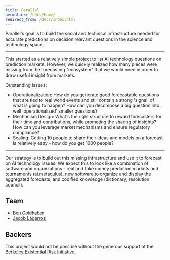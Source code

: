 ```yaml
---
title: Parallel
permalink: /docs/home/
redirect_from: /docs/index.html
---
```

Parallel's goal is to build the social and technical infrastructure needed for accurate predictions on decision relevant questions in the science and technology space.

----

This started as a relatively simple project to list AI technology questions on prediction markets. However, we quickly realized how many pieces were missing from the forecasting "ecosystem" that we would need in order to draw useful insight from  markets.

Outstanding Issues:

- Operationalization: How do you generate good forecastable questions that are tied to real world events and still contain a strong 'signal' of what is going to happen? How can you decompose a big question into well 'operationalized' smaller questions?
- Mechanism Design: What's the right structure to reward forecasters for their time and contributions, while promoting the sharing of insights? How can you leverage market mechanisms and ensure regulatory compliance?
- Scaling: Getting 10 people to share their ideas and models on a forecast is relatively easy - how do you get 1000 people?

----

Our strategy is to build out this missing infrastructure and use it to forecast on AI technology issues. We expect this to look like a combination of software and organizations - real and fake money prediction markets and tournaments (ai.metaculus), new software to organize and display the aggregated forecasts, and codified knowledge (dictionary, resolution council).

## Team

- [Ben Goldhaber](http://bengoldhaber.com)
- [Jacob Lagerros](http://jacoblagerros.wordpress.com)

## Backers

This project would not be possible without the generous support of the [Berkeley Existential Risk Initiative](http://existence.org).